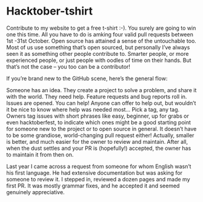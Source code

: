 # Hacktober-tshirt

Contribute to my website to get a free t-shirt :-).
You surely are going to win one this time.
All you have to do is amking four valid pull requests between 1st -31st October.
Open source has attained a sense of the untouchable too. Most of us use something that’s open sourced, but personally I’ve always seen it as something other people contribute to. Smarter people, or more experienced people, or just people with oodles of time on their hands. But that’s not the case – you too can be a contributor!

If you’re brand new to the GitHub scene, here’s the general flow:

Someone has an idea. They create a project to solve a problem, and share it with the world.
They need help. Feature requests and bug reports roll in. Issues are opened.
You can help! Anyone can offer to help out, but wouldn’t it be nice to know where help was needed most…
Pick a tag, any tag. Owners tag issues with short phrases like easy, beginner, up for grabs or even hacktoberfest, to indicate which ones might be a good starting point for someone new to the project or to open source in general.
It doesn’t have to be some grandiose, world-changing pull request either! Actually, smaller is better, and much easier for the owner to review and maintain. After all, when the dust settles and your PR is (hopefully!) accepted, the owner has to maintain it from then on.

Last year I came across a request from someone for whom English wasn’t his first language. He had extensive documentation but was asking for someone to review it. I stepped in, reviewed a dozen pages and made my first PR. It was mostly grammar fixes, and he accepted it and seemed genuinely appreciative.

